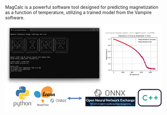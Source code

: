 MagCalc is a powerful software tool designed for predicting magnetization as a function of temperature, utilizing a trained model from the Vampire software. 

![Sample Image](images/image1.png)
